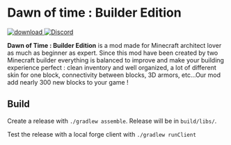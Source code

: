 # Dawn of time : Builder Edition

[download]: https://img.shields.io/badge/loader-forge-1976d2?style=flat-square&color=orange&logo=curseforge&labelColor=0d1117
[downloadLink]: https://www.curseforge.com/minecraft/mc-mods/dawn-of-time
[ ![download][] ][downloadLink]
<a href="https://discord.gg/MrHu9MJ">
  <img alt="Discord" src="https://img.shields.io/discord/303974483591692289?color=informational&label=discord&logo=discord&style=flat-square&logoColor=white&labelColor=0d1117">
</a>

**Dawn of Time : Builder Edition** is a mod made for Minecraft architect lover as much as beginner as expert. Since this mod have been created by two Minecraft builder everything is balanced to improve and make your building experience perfect : clean inventory and well organized, a lot of different skin for one block, connectivity between blocks, 3D armors, etc…Our mod add nearly 300 new blocks to your game !

## Build

Create a release with `./gradlew assemble`. Release will be in `build/libs/`.

Test the release with a local forge client with `./gradlew runClient`
